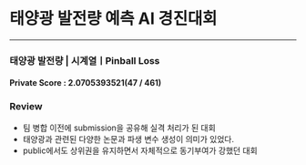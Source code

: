 # 태양광 발전량 예측 AI 경진대회
***

### 태양광 발전량 | 시계열ㅣPinball Loss

#### Private Score : 2.0705393521(47 / 461)

### Review
- 팀 병합 이전에 submission을 공유해 실격 처리가 된 대회
- 태양광과 관련된 다양한 논문과 파생 변수 생성이 의미가 있었다.
- public에서도 상위권을 유지하면서 자체적으로 동기부여가 강했던 대회
